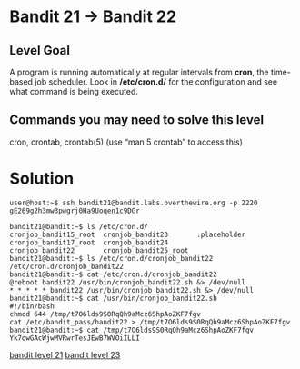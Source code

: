 <h1>Bandit 21 &#x2192; Bandit 22 </h1>

<h2 id="level-goal">Level Goal</h2>
<p>A program is running automatically at regular intervals from
<strong>cron</strong>, the time-based job scheduler. Look in <strong>/etc/cron.d/</strong> for
the configuration and see what command is being executed.</p>

<h2 id="commands-you-may-need-to-solve-this-level">Commands you may need to solve this level</h2>
<p>cron, crontab, crontab(5) (use “man 5 crontab” to access this)</p>


<h1>Solution</h1>

```
user@host:~$ ssh bandit21@bandit.labs.overthewire.org -p 2220
gE269g2h3mw3pwgrj0Ha9Uoqen1c9DGr

bandit21@bandit:~$ ls /etc/cron.d/
cronjob_bandit15_root  cronjob_bandit23       .placeholder
cronjob_bandit17_root  cronjob_bandit24
cronjob_bandit22       cronjob_bandit25_root
bandit21@bandit:~$ ls /etc/cron.d/cronjob_bandit22
/etc/cron.d/cronjob_bandit22
bandit21@bandit:~$ cat /etc/cron.d/cronjob_bandit22
@reboot bandit22 /usr/bin/cronjob_bandit22.sh &> /dev/null
* * * * * bandit22 /usr/bin/cronjob_bandit22.sh &> /dev/null
bandit21@bandit:~$ cat /usr/bin/cronjob_bandit22.sh
#!/bin/bash
chmod 644 /tmp/t7O6lds9S0RqQh9aMcz6ShpAoZKF7fgv
cat /etc/bandit_pass/bandit22 > /tmp/t7O6lds9S0RqQh9aMcz6ShpAoZKF7fgv
bandit21@bandit:~$ cat /tmp/t7O6lds9S0RqQh9aMcz6ShpAoZKF7fgv
Yk7owGAcWjwMVRwrTesJEwB7WVOiILLI
```

[bandit level 21](21.md)
[bandit level 23](23.md)
